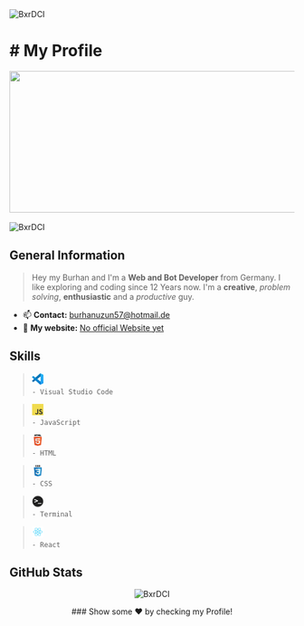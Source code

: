 <img src="https://images.cooltext.com/5615528.png" width="252" height="85" alt="BxrDCI" />
<h1># My Profile</h1>
<img src="https://mir-s3-cdn-cf.behance.net/project_modules/fs/79731568097599.5b50bca477735.jpg" alt="" width="1100" height="250">
<p align="left"> <img src="https://komarev.com/ghpvc/?username=BxrDCI" alt="BxrDCI" /> </p>

## General Information

> Hey my Burhan and I'm a **Web and Bot Developer** from Germany.
> I like exploring and coding since 12 Years now.
> I'm a **creative**, _problem solving_, **enthusiastic** and a _productive_ guy.

 - 📫 **Contact:** [burhanuzun57@hotmail.de](burhanuzun57@hotmail.de)
 - 🔗 **My website:** [No official Website yet](https://google.com/)
 
## Skills
  
> <code><img height="20" src="https://raw.githubusercontent.com/github/explore/80688e429a7d4ef2fca1e82350fe8e3517d3494d/topics/visual-studio-code/visual-studio-code.png"> - Visual Studio Code</code>

> <code><img height="20" src="https://raw.githubusercontent.com/github/explore/80688e429a7d4ef2fca1e82350fe8e3517d3494d/topics/javascript/javascript.png"> - JavaScript</code>

> <code><img height = "20" src = "https://raw.githubusercontent.com/github/explore/80688e429a7d4ef2fca1e82350fe8e3517d3494d/topics/html/html.png"> - HTML</code>

> <code><img height = "20" src = "https://raw.githubusercontent.com/github/explore/80688e429a7d4ef2fca1e82350fe8e3517d3494d/topics/css/css.png"> - CSS</code>

> <code><img height="20" src="https://raw.githubusercontent.com/github/explore/80688e429a7d4ef2fca1e82350fe8e3517d3494d/topics/terminal/terminal.png"> - Terminal</code>

> <code><img height="20" src="https://raw.githubusercontent.com/github/explore/80688e429a7d4ef2fca1e82350fe8e3517d3494d/topics/react/react.png"> - React</code>

## GitHub Stats

<p align="center"> <img src="https://github-readme-stats.vercel.app/api?username=BxrXPK&show_icons=true&theme=gotham" alt="BxrDCI" />



<p align="center"> ### Show some ❤️ by checking my Profile! 
